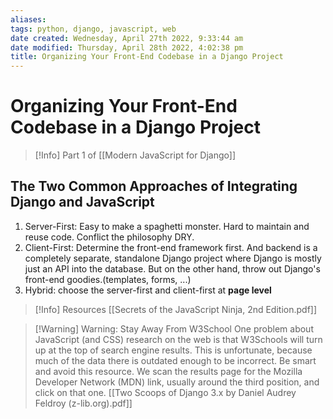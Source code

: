 ```yaml
---
aliases: 
tags: python, django, javascript, web
date created: Wednesday, April 27th 2022, 9:33:44 am
date modified: Thursday, April 28th 2022, 4:02:38 pm
title: Organizing Your Front-End Codebase in a Django Project
---
```


# Organizing Your Front-End Codebase in a Django Project

> [!Info]
> Part 1 of [[Modern JavaScript for Django]]

## The Two Common Approaches of Integrating Django and JavaScript

1. Server-First: 
	Easy to make a spaghetti monster. Hard to maintain and reuse code. Conflict the philosophy  DRY.
2. Client-First: 
	Determine the front-end framework first. And backend is a completely separate, standalone Django project where Django is mostly just an API into the database. But on the other hand, throw out Django's front-end goodies.(templates, forms, ...)
3. Hybrid: choose the server-first and client-first at **page level**

> [!Info] Resources
> [[Secrets of the JavaScript Ninja, 2nd Edition.pdf]]

> [!Warning] Warning: Stay Away From W3School
> One problem about JavaScript (and CSS) research on the web is that W3Schools will turn up at the top of search engine results. This is unfortunate, because much of the data there is outdated enough to be incorrect. Be smart and avoid this resource.
> We scan the results page for the Mozilla Developer Network (MDN) link, usually around the third position, and click on that one.
>  [[Two Scoops of Django 3.x by Daniel Audrey Feldroy (z-lib.org).pdf]]



